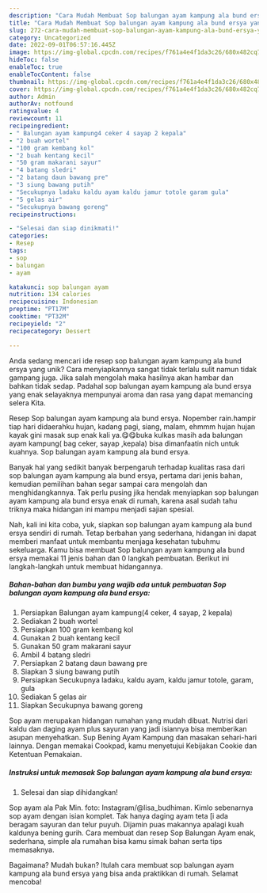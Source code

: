 ```yaml
---
description: "Cara Mudah Membuat Sop balungan ayam kampung ala bund ersya yang Enak"
title: "Cara Mudah Membuat Sop balungan ayam kampung ala bund ersya yang Enak"
slug: 272-cara-mudah-membuat-sop-balungan-ayam-kampung-ala-bund-ersya-yang-enak
category: Uncategorized
date: 2022-09-01T06:57:16.445Z
image: https://img-global.cpcdn.com/recipes/f761a4e4f1da3c26/680x482cq70/sop-balungan-ayam-kampung-ala-bund-ersya-foto-resep-utama.jpg
hideToc: false
enableToc: true
enableTocContent: false
thumbnail: https://img-global.cpcdn.com/recipes/f761a4e4f1da3c26/680x482cq70/sop-balungan-ayam-kampung-ala-bund-ersya-foto-resep-utama.jpg
cover: https://img-global.cpcdn.com/recipes/f761a4e4f1da3c26/680x482cq70/sop-balungan-ayam-kampung-ala-bund-ersya-foto-resep-utama.jpg
author: Admin
authorAv: notfound
ratingvalue: 4
reviewcount: 11
recipeingredient:
- " Balungan ayam kampung4 ceker 4 sayap 2 kepala"
- "2 buah wortel"
- "100 gram kembang kol"
- "2 buah kentang kecil"
- "50 gram makarani sayur"
- "4 batang sledri"
- "2 batang daun bawang pre"
- "3 siung bawang putih"
- "Secukupnya ladaku kaldu ayam kaldu jamur totole garam gula"
- "5 gelas air"
- "Secukupnya bawang goreng"
recipeinstructions:

- "Selesai dan siap dinikmati!"
categories:
- Resep
tags:
- sop
- balungan
- ayam

katakunci: sop balungan ayam 
nutrition: 134 calories
recipecuisine: Indonesian
preptime: "PT17M"
cooktime: "PT32M"
recipeyield: "2"
recipecategory: Dessert

---
```





Anda sedang mencari ide resep sop balungan ayam kampung ala bund ersya yang unik? Cara menyiapkannya sangat tidak terlalu sulit namun tidak gampang juga. Jika salah mengolah maka hasilnya akan hambar dan bahkan tidak sedap. Padahal sop balungan ayam kampung ala bund ersya yang enak selayaknya mempunyai aroma dan rasa yang dapat memancing selera Kita.





Resep Sop balungan ayam kampung ala bund ersya. Nopember rain.hampir tiap hari didaerahku hujan, kadang pagi, siang, malam, ehmmm hujan hujan kayak gini masak sup enak kali ya.😋😋buka kulkas masih ada balungan ayam kampung( bag ceker, sayap ,kepala) bisa dimanfaatin nich untuk kuahnya. Sop balungan ayam kampung ala bund ersya.

Banyak hal yang sedikit banyak berpengaruh terhadap kualitas rasa dari sop balungan ayam kampung ala bund ersya, pertama dari jenis bahan, kemudian pemilihan bahan segar sampai cara mengolah dan menghidangkannya. Tak perlu pusing jika hendak menyiapkan sop balungan ayam kampung ala bund ersya enak di rumah, karena asal sudah tahu triknya maka hidangan ini mampu menjadi sajian spesial.






Nah, kali ini kita coba, yuk, siapkan sop balungan ayam kampung ala bund ersya sendiri di rumah. Tetap berbahan yang sederhana, hidangan ini dapat memberi manfaat untuk membantu menjaga kesehatan tubuhmu sekeluarga. Kamu bisa membuat Sop balungan ayam kampung ala bund ersya memakai 11 jenis bahan dan 0 langkah pembuatan. Berikut ini langkah-langkah untuk membuat hidangannya.

<!--inarticleads1-->

##### Bahan-bahan dan bumbu yang wajib ada untuk pembuatan Sop balungan ayam kampung ala bund ersya:

1. Persiapkan  Balungan ayam kampung(4 ceker, 4 sayap, 2 kepala)
1. Sediakan 2 buah wortel
1. Persiapkan 100 gram kembang kol
1. Gunakan 2 buah kentang kecil
1. Gunakan 50 gram makarani sayur
1. Ambil 4 batang sledri
1. Persiapkan 2 batang daun bawang pre
1. Siapkan 3 siung bawang putih
1. Persiapkan Secukupnya ladaku, kaldu ayam, kaldu jamur totole, garam, gula
1. Sediakan 5 gelas air
1. Siapkan Secukupnya bawang goreng


Sop ayam merupakan hidangan rumahan yang mudah dibuat. Nutrisi dari kaldu dan daging ayam plus sayuran yang jadi isiannya bisa memberikan asupan menyehatkan. Sup Bening Ayam Kampung dan masakan sehari-hari lainnya. Dengan memakai Cookpad, kamu menyetujui Kebijakan Cookie dan Ketentuan Pemakaian. 

<!--inarticleads2-->

##### Instruksi untuk memasak Sop balungan ayam kampung ala bund ersya:


1. Selesai dan siap dihidangkan!

Sop ayam ala Pak Min. foto: Instagram/@lisa_budhiman. Kimlo sebenarnya sop ayam dengan isian komplet. Tak hanya daging ayam teta [i ada beragam sayuran dan telur puyuh. Dijamin puas makannya apalagi kuah kaldunya bening gurih. Cara membuat dan resep Sop Balungan Ayam enak, sederhana, simple ala rumahan bisa kamu simak bahan serta tips memasaknya. 

Bagaimana? Mudah bukan? Itulah cara membuat sop balungan ayam kampung ala bund ersya yang bisa anda praktikkan di rumah. Selamat mencoba!
